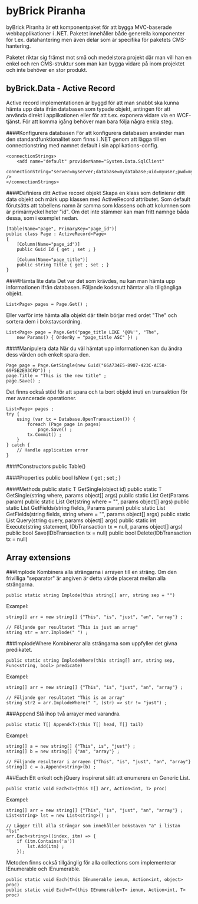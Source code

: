 ﻿byBrick Piranha 
===============
byBrick Piranha är ett komponentpaket för att bygga MVC-baserade webbapplikationer
i .NET. Paketet innehåller både generella komponenter för t.ex. datahantering men
även delar som är specifika för paketets CMS-hantering.

Paketet riktar sig främst mot små och medelstora projekt där man vill han en enkel
och ren CMS-struktur som man kan bygga vidare på inom projektet och inte behöver en
stor produkt.

byBrick.Data - Active Record
----------------------------
Active record implementationen är byggd för att man snabbt ska kunna hämta upp data
ifrån databasen som typade objekt, antingen för att använda direkt i applikationen
eller för att t.ex. exponera vidare via en WCF-tjänst. För att komma igång behöver
man bara följa några enkla steg.

####Konfigurera databasen
För att konfigurera databasen använder man den standardfunktionalitet som finns i .NET
genom att lägga till en connectionstring med namnet default i sin applikations-config.

	<connectionStrings> 
		<add name="default" providerName="System.Data.SqlClient" 
			connectionString="server=myserver;database=mydatabase;uid=myuser;pwd=mypassword" /> 
	</connectionStrings>

####Definiera ditt Active record objekt
Skapa en klass som definierar ditt data objekt och märk upp klassen med ActiveRecord
attributet. Som default förutsätts att tabellens namn är samma som klassens och att
kolumnen som är primärnyckel heter "id". Om det inte stämmer kan man fritt namnge båda
dessa, som i exemplet nedan.

	[Table(Name="page", PrimaryKey="page_id")]
	public class Page : ActiveRecord<Page>
	{
		[Column(Name="page_id")]
		public Guid Id { get ; set ; }

		[Column(Name="page_title")]
		public string Title { get ; set ; }
	}

####Hämta lite data
Det var det som krävdes, nu kan man hämta upp informationen ifrån databasen. Följande kodsnutt
hämtar alla tillgängliga objekt.

	List<Page> pages = Page.Get() ;

Eller varför inte hämta alla objekt där titeln börjar med ordet "The" och sortera dem i 
bokstavsordning.

	List<Page> page = Page.Get("page_title LIKE '@0%'", "The", 
		new Params() { OrderBy = "page_title ASC" }) ;

####Manipulera data
När du väl hämtat upp informationen kan du ändra dess värden och enkelt spara den.

	Page page = Page.GetSingle(new Guid("66A734E5-8907-423C-AC58-69F5E2E93CFD")) ;
	page.Title = "This is the new title" ;
	page.Save() ;

Det finns också stöd för att spara och ta bort objekt inuti en transaktion för mer avancerade
operationer.

	List<Page> pages ;
	try {
		using (var tx = Database.OpenTransaction()) {
			foreach (Page page in pages)
				page.Save() ;
			tx.Commit() ;
		}
	} catch {
		// Handle application error
	}

####Constructors
	public Table()

####Properties
	public bool IsNew { get ; set ; }

####Methods
	public static T GetSingle(object id)
	public static T GetSingle(string where, params object[] args)
	public static List<T> Get(Params param)
	public static List<T> Get(string where = "", params object[] args)
	public static List<T> GetFields(string fields, Params param)
	public static  List<T> GetFields(string fields, string where = "", params object[] args)
	public static List<T> Query(string query, params object[] args)
	public static int Execute(string statement, IDbTransaction tx = null, params object[] args)
	public bool Save(IDbTransaction tx = null)
	public bool Delete(IDbTransaction tx = null)

Array extensions
----------------
###Implode
Kombinera alla strängarna i arrayen till en sträng. Om den frivilliga "separator" är angiven
är detta värde placerat mellan alla strängarna.

	public static string Implode(this string[] arr, string sep = "")

Exampel:

	string[] arr = new string[] {"This", "is", "just", "an", "array"} ;

	// Följande ger resultatet "This is just an array"
	string str = arr.Implode(" ") ;

###ImplodeWhere
Kombinerar alla strängarna som uppfyller det givna predikatet.

	public static string ImplodeWhere(this string[] arr, string sep, Func<string, bool> predicate)

Exampel:

	string[] arr = new string[] {"This", "is", "just", "an", "array"} ;

	// Följande ger resultatet "This is an array"
	string str2 = arr.ImplodeWhere(" ", (str) => str != "just") ;

###Append
Slå ihop två arrayer med varandra.

	public static T[] Append<T>(this T[] head, T[] tail)

Exampel:

	string[] a = new string[] {"This", is", "just"} ;
	string[] b = new string[] {"an", "array"} ;

	// Följande resulterar i arrayen {"This", "is", "just", "an", "array"}
	string[] c = a.Append<string>(b) ;

###Each
Ett enkelt och jQuery inspirerat sätt att enumerera en Generic List.

	public static void Each<T>(this T[] arr, Action<int, T> proc)

Exampel:

	string[] arr = new string[] {"This", "is", "just", "an", "array"} ;
	List<string> lst = new List<string>() ;
	
	// Lägger till alla strängar som innehåller bokstaven "a" i listan "lst"
	arr.Each<string>((index, itm) => {
		if (itm.Contains('a'))
			lst.Add(itm) ;
		});

Metoden finns också tillgänglig för alla collections som implementerar IEnumerable och
IEnumerable<T>.

	public static void Each(this IEnumerable ienum, Action<int, object> proc)
	public static void Each<T>(this IEnumerable<T> ienum, Action<int, T> proc)
